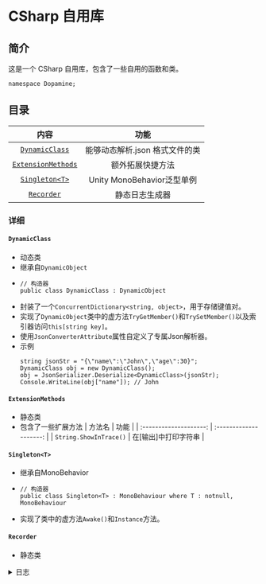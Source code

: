 # CSharp 自用库

## 简介

这是一个 CSharp 自用库，包含了一些自用的函数和类。
```Csharp
namespace Dopamine;
```

## 目录

|                    内容                    |              功能              |
| :----------------------------------------: | :----------------------------: |
|     [`DynamicClass`](####DynamicClass)     | 能够动态解析.json 格式文件的类 |
| [`ExtensionMethods`](####ExtensionMethods) |        额外拓展快捷方法        |
|     [`Singleton<T>`](####Singleton<T>)     |   Unity MonoBehavior泛型单例   |
|         [`Recorder`](####Recorder)         |         静态日志生成器         |

### 详细

#### `DynamicClass`
 - 动态类
 - 继承自`DynamicObject`
 - ```Csharp
   // 构造器
   public class DynamicClass : DynamicObject
   ```
 - 封装了一个`ConcurrentDictionary<string, object>`，用于存储键值对。
 - 实现了`DynamicObject`类中的虚方法`TryGetMember()`和`TrySetMember()`以及索引器访问`this[string key]`。
 - 使用`JsonConverterAttribute`属性自定义了专属Json解析器。
 - 示例
    ```Csharp
   string jsonStr = "{\"name\":\"John\",\"age\":30}";
   DynamicClass obj = new DynamicClass();
   obj = JsonSerializer.Deserialize<DynamicClass>(jsonStr);
   Console.WriteLine(obj["name"]); // John
   ```

#### `ExtensionMethods`
 - 静态类
 - 包含了一些扩展方法
      |         方法名         |          功能          |
      | :--------------------: | :--------------------: |
      | `String.ShowInTrace()` | 在\[输出\]中打印字符串 |

#### `Singleton<T>`
 - 继承自MonoBehavior
 - ```Csharp
   // 构造器
   public class Singleton<T> : MonoBehaviour where T : notnull, MonoBehaviour
   ```
 - 实现了类中的虚方法`Awake()`和```Instance```方法。

#### `Recorder`
 - 静态类

<details>
<summary>
日志
</summary>

|   日期    |              批注              |
| :-------: | :----------------------------: |
| 2025.2.18 |            .mdb合并软件            |
| 2025.2.16 |            代码整理            |
| 2025.2.16 |      测试HTTP Client功能       |
| 2025.2.15 | 添加新测试项目，正则表达式测试 |
| 2025.2.15 |       整理代码，进度同步       |
| 2025.2.12 |           添加WebApp           |
| 2025.2.9  |          添加幼圆字体          |
| 2025.2.8  |          更新自述文件          |
| 2025.2.8  |        格式修改以及整合        |
| 2025.2.8  |          第 2 次修改           |
| 2025.2.8  |            初次修改            |
| 2025.2.8  |            初次上传            |

 </details>
